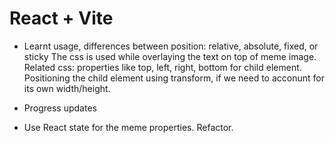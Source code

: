 # React + Vite

* Learnt usage, differences between position: relative, absolute, fixed, or sticky
The css is used while overlaying the text on top of meme image.
Related css: properties like top, left, right, bottom for child element. 
Positioning the child element using transform, if we need to acconunt for its own width/height.

* Progress updates
- Use React state for the meme properties. Refactor.